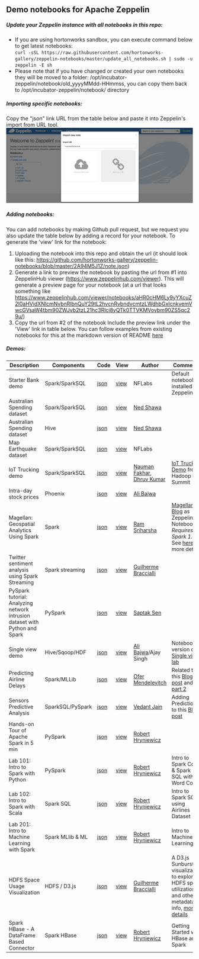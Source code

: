 ## Demo notebooks for Apache Zeppelin
##### Update your Zeppelin instance with all notebooks in this repo:
  - If you are using hortonworks sandbox, you can execute command below to get latest notebooks: </br>
  `curl -sSL https://raw.githubusercontent.com/hortonworks-gallery/zeppelin-notebooks/master/update_all_notebooks.sh | sudo -u zeppelin -E sh`
  - Please note that if you have changed or created your own notebooks they will be moved to a folder: /opt/incubator-zeppelin/notebook/old_yyyyMMdd-HHmmss, you can copy them back to /opt/incubator-zeppelin/notebook/ directory

##### Importing specific notebooks:
Copy the "json" link URL from the table below and paste it into Zeppelin's import from URL tool.
![Import UI](/screenshots/import.png?raw=true)

##### Adding notebooks:
You can add notebooks by making Github pull request, but we request you also update the table below by adding a record for your notebook. To generate the 'view' link for the notebook:

1. Uploading the notebook into this repo and obtain the url (it should look like this: https://github.com/hortonworks-gallery/zeppelin-notebooks/blob/master/2A94M5J1Z/note.json)
2. Generate a link to preview the notebook by pasting the url from #1 into ZeppelinHub viewer (https://www.zeppelinhub.com/viewer). This will generate a preview page for your notebook (at a url that looks something like https://www.zeppelinhub.com/viewer/notebooks/aHR0cHM6Ly9yYXcuZ2l0aHVidXNlcmNvbnRlbnQuY29tL2hvcnRvbndvcmtzLWdhbGxlcnkvemVwcGVsaW4tbm90ZWJvb2tzL21hc3Rlci8yQTk0TTVKMVovbm90ZS5qc29u/)
3. Copy the url from #2 of the notebook Include the preview link under the 'View' link in table below. You can follow examples from existing notebooks for this at the markdown version of README [here](https://raw.githubusercontent.com/hortonworks-gallery/zeppelin-notebooks/master/README.md)


##### Demos:

| Description	| Components | Code	| View	| Author | Comments	|
| ------------- | ----- | ---------- 	| ------------  | --------  | --------  |
| Starter Bank demo | Spark/SparkSQL | [json](https://github.com/hortonworks-gallery/zeppelin-notebooks/raw/master/2A94M5J1Z/note.json) | [view](https://www.zeppelinhub.com/viewer/notebooks/aHR0cHM6Ly9yYXcuZ2l0aHVidXNlcmNvbnRlbnQuY29tL2hvcnRvbndvcmtzLWdhbGxlcnkvemVwcGVsaW4tbm90ZWJvb2tzL21hc3Rlci8yQTk0TTVKMVovbm90ZS5qc29u/) | NFLabs | Default notebook installed by Zeppelin |
| Australian Spending dataset | Spark/SparkSQL | [json](https://github.com/hortonworks-gallery/zeppelin-notebooks/blob/master/2ANTDG878/note.json) | [view](https://www.zeppelinhub.com/viewer/notebooks/aHR0cHM6Ly9yYXcuZ2l0aHVidXNlcmNvbnRlbnQuY29tL2hvcnRvbndvcmtzLWdhbGxlcnkvemVwcGVsaW4tbm90ZWJvb2tzL21hc3Rlci8yQU5UREc4Nzgvbm90ZS5qc29u/) | [Ned Shawa](https://twitter.com/nedshawa) |  |
| Australian Spending dataset | Hive | [json](https://github.com/hortonworks-gallery/zeppelin-notebooks/blob/master/2ANT56EHN/note.json) | [view](https://www.zeppelinhub.com/viewer/notebooks/aHR0cHM6Ly9yYXcuZ2l0aHVidXNlcmNvbnRlbnQuY29tL2hvcnRvbndvcmtzLWdhbGxlcnkvemVwcGVsaW4tbm90ZWJvb2tzL21hc3Rlci8yQU5UNTZFSE4vbm90ZS5qc29u/) | [Ned Shawa](https://twitter.com/nedshawa) |  |
| Map Earthquake dataset | Spark/SparkSQL | [json](https://github.com/hortonworks-gallery/zeppelin-notebooks/blob/master/2ANTDG878/note.json) | [view](https://www.zeppelinhub.com/viewer/notebooks/aHR0cHM6Ly9yYXcuZ2l0aHVidXNlcmNvbnRlbnQuY29tL2hvcnRvbndvcmtzLWdhbGxlcnkvemVwcGVsaW4tbm90ZWJvb2tzL21hc3Rlci8yQVBGVE4zTlkvbm90ZS5qc29u/) | NFLabs | |
| IoT Trucking demo | Spark/SparkSQL | [json](https://github.com/hortonworks-gallery/zeppelin-notebooks/blob/master/2AS5TY6AQ/note.json) | [view](https://www.zeppelinhub.com/viewer/notebooks/aHR0cHM6Ly9yYXcuZ2l0aHVidXNlcmNvbnRlbnQuY29tL2hvcnRvbndvcmtzLWdhbGxlcnkvemVwcGVsaW4tbm90ZWJvb2tzL21hc3Rlci8yQVM1VFk2QVEvbm90ZS5qc29u/) | [Nauman Fakhar](https://github.com/nfakhar), [Dhruv Kumar](https://github.com/DhruvKumar) | [IoT Truck Demo](https://github.com/hortonworks-gallery/iot-truck-streaming) from Hadoop Summit |
| Intra-day stock prices | Phoenix | [json](https://raw.githubusercontent.com/hortonworks-gallery/zeppelin-notebooks/master/2B21B3AYC/note.json) | [view](https://www.zeppelinhub.com/viewer/notebooks/aHR0cHM6Ly9yYXcuZ2l0aHVidXNlcmNvbnRlbnQuY29tL2hvcnRvbndvcmtzLWdhbGxlcnkvemVwcGVsaW4tbm90ZWJvb2tzL21hc3Rlci8yQjIxQjNBWUMvbm90ZS5qc29u/) | [Ali Bajwa](https://github.com/abajwa-hw) |  |
| Magellan: Geospatial Analytics Using Spark | Spark | [json](https://raw.githubusercontent.com/hortonworks-gallery/zeppelin-notebooks/master/2B4TWGC8M/note.json) | [view](https://www.zeppelinhub.com/viewer/notebooks/aHR0cHM6Ly9yYXcuZ2l0aHVidXNlcmNvbnRlbnQuY29tL2hvcnRvbndvcmtzLWdhbGxlcnkvemVwcGVsaW4tbm90ZWJvb2tzL21hc3Rlci8yQjRUV0dDOE0vbm90ZS5qc29u) | [Ram Sriharsha](https://github.com/harsha2010) | [Magellan Blog](http://hortonworks.com/blog/magellan-geospatial-analytics-in-spark/) as Zeppelin Notebook. *Requires Spark 1.4.1* See [here](https://github.com/harsha2010/magellan) for more details |
| Twitter sentiment analysis using Spark Streaming | Spark streaming | [json](https://raw.githubusercontent.com/hortonworks-gallery/zeppelin-notebooks/master/2B522V3X8/note.json) | [view](https://www.zeppelinhub.com/viewer/notebooks/aHR0cHM6Ly9yYXcuZ2l0aHVidXNlcmNvbnRlbnQuY29tL2hvcnRvbndvcmtzLWdhbGxlcnkvemVwcGVsaW4tbm90ZWJvb2tzL21hc3Rlci8yQjUyMlYzWDgvbm90ZS5qc29u) | [Guilherme Braccialli](https://github.com/gbraccialli) | |
| PySpark tutorial: Analyzing network intrusion dataset with Python and Spark  | PySpark | [json](https://raw.githubusercontent.com/hortonworks-gallery/zeppelin-notebooks/master/2B48PF7SN/note.json) | [view](https://www.zeppelinhub.com/viewer/notebooks/aHR0cHM6Ly9yYXcuZ2l0aHVidXNlcmNvbnRlbnQuY29tL2hvcnRvbndvcmtzLWdhbGxlcnkvemVwcGVsaW4tbm90ZWJvb2tzL21hc3Rlci8yQjQ4UEY3U04vbm90ZS5qc29u) | [Saptak Sen](https://github.com/saptak) | |
| Single view demo | Hive/Sqoop/HDF | [json](https://raw.githubusercontent.com/hortonworks-gallery/zeppelin-notebooks/master/2BBBW75VS/note.json) | [view](https://www.zeppelinhub.com/viewer/notebooks/aHR0cHM6Ly9yYXcuZ2l0aHVidXNlcmNvbnRlbnQuY29tL2hvcnRvbndvcmtzLWdhbGxlcnkvemVwcGVsaW4tbm90ZWJvb2tzL21hc3Rlci8yQkJCVzc1VlMvbm90ZS5qc29u)  | [Ali Bajwa](https://github.com/abajwa-hw)/Ajay Singh | Notebook version of [Single view lab](https://github.com/abajwa-hw/single-view-demo) |
| Predicting Airline Delays | Spark/MLLib | [json](https://raw.githubusercontent.com/hortonworks-gallery/zeppelin-notebooks/master/2BB5CUPUW/note.json) | [view](https://www.zeppelinhub.com/viewer/notebooks/aHR0cHM6Ly9yYXcuZ2l0aHVidXNlcmNvbnRlbnQuY29tL2hvcnRvbndvcmtzLWdhbGxlcnkvemVwcGVsaW4tbm90ZWJvb2tzL21hc3Rlci8yQkI1Q1VQVVcvbm90ZS5qc29u) | [Ofer Mendelevitch](https://github.com/ofermend) | Related to this [Blog post](http://hortonworks.com/blog/data-science-apacheh-hadoop-predicting-airline-delays/) and [part 2](http://hortonworks.com/blog/data-science-hadoop-spark-scala-part-2/) |
| Sensors Predictive Analysis | SparkSQL/PySpark | [json](https://raw.githubusercontent.com/hortonworks-gallery/zeppelin-notebooks/master/2BAVUZ7NA/note.json) | [view](https://www.zeppelinhub.com/viewer/notebooks/aHR0cHM6Ly9yYXcuZ2l0aHVidXNlcmNvbnRlbnQuY29tL2hvcnRvbndvcmtzLWdhbGxlcnkvemVwcGVsaW4tbm90ZWJvb2tzL21hc3Rlci8yQkFWVVo3TkEvbm90ZS5qc29u) | [Vedant Jain](https://github.com/vedantja) | Adding Predictions to this [Blog post](http://hortonworks.com/use-cases/sensor-data-hadoop-example/)
| Hands-on Tour of Apache Spark in 5 min | PySpark | [json](https://raw.githubusercontent.com/hortonworks-gallery/zeppelin-notebooks/master/2BEQE47HR/note.json) | [view](https://www.zeppelinhub.com/viewer/notebooks/aHR0cHM6Ly9yYXcuZ2l0aHVidXNlcmNvbnRlbnQuY29tL2hvcnRvbndvcmtzLWdhbGxlcnkvemVwcGVsaW4tbm90ZWJvb2tzL21hc3Rlci8yQkVRRTQ3SFIvbm90ZS5qc29u) | [Robert Hryniewicz](https://github.com/roberthryniewicz) |  
| Lab 101: Intro to Spark with Python | PySpark | [json](https://raw.githubusercontent.com/hortonworks-gallery/zeppelin-notebooks/master/2BFGYS3YT/note.json) | [view](https://www.zeppelinhub.com/viewer/notebooks/aHR0cHM6Ly9yYXcuZ2l0aHVidXNlcmNvbnRlbnQuY29tL2hvcnRvbndvcmtzLWdhbGxlcnkvemVwcGVsaW4tbm90ZWJvb2tzL21hc3Rlci8yQkZHWVMzWVQvbm90ZS5qc29u) | [Robert Hryniewicz](https://github.com/roberthryniewicz) | Intro to Spark Core & Spark SQL with Word Count
| Lab 102: Intro to Spark with Scala | Spark SQL | [json](https://raw.githubusercontent.com/hortonworks-gallery/zeppelin-notebooks/master/2BJVW65WS/note.json) | [view](https://www.zeppelinhub.com/viewer/notebooks/aHR0cHM6Ly9yYXcuZ2l0aHVidXNlcmNvbnRlbnQuY29tL2hvcnRvbndvcmtzLWdhbGxlcnkvemVwcGVsaW4tbm90ZWJvb2tzL21hc3Rlci8yQkpWVzY1V1Mvbm90ZS5qc29u) | [Robert Hryniewicz](https://github.com/roberthryniewicz) | Intro to Spark SQL using Airlines Dataset
| Lab 201: Intro to Machine Learning with Spark | Spark MLlib & ML | [json](https://raw.githubusercontent.com/hortonworks-gallery/zeppelin-notebooks/master/2BNDT63TY/note.json) | [view](https://www.zeppelinhub.com/viewer/notebooks/aHR0cHM6Ly9yYXcuZ2l0aHVidXNlcmNvbnRlbnQuY29tL2hvcnRvbndvcmtzLWdhbGxlcnkvemVwcGVsaW4tbm90ZWJvb2tzL21hc3Rlci8yQk5EVDYzVFkvbm90ZS5qc29u) | [Robert Hryniewicz](https://github.com/roberthryniewicz) | Intro to Machine Learning
| HDFS Space Usage Visualization | HDFS / D3.js | [json](https://raw.githubusercontent.com/hortonworks-gallery/zeppelin-notebooks/master/2BFAUAD4F/note.json) | [view](https://www.zeppelinhub.com/viewer/notebooks/aHR0cHM6Ly9yYXcuZ2l0aHVidXNlcmNvbnRlbnQuY29tL2hvcnRvbndvcmtzLWdhbGxlcnkvemVwcGVsaW4tbm90ZWJvb2tzL21hc3Rlci8yQkZBVUFENEYvbm90ZS5qc29u) | [Guilherme Braccialli](https://github.com/gbraccialli) | A D3.js Sunburst visualization to explore HDFS space utilization and other metadata info, [more details](https://github.com/gbraccialli/HdfsUtils/)
| Spark HBase - A DataFrame Based Connector | Spark HBase | [json]() | [view]() | [Robert Hryniewicz](https://github.com/roberthryniewicz) | Getting Started with HBase and Spark |
